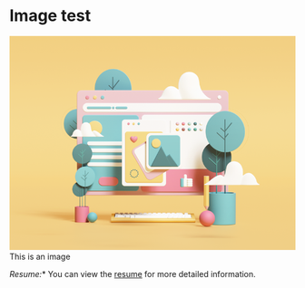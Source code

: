 # Image test

![Here is an image](profileImg.png)
This is an image

*Resume:**
You can view the [resume](resume.pdf) for more detailed information.
